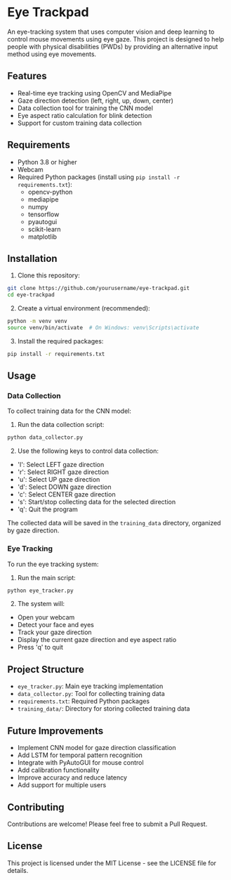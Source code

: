 # Eye Trackpad

An eye-tracking system that uses computer vision and deep learning to control mouse movements using eye gaze. This project is designed to help people with physical disabilities (PWDs) by providing an alternative input method using eye movements.

## Features

- Real-time eye tracking using OpenCV and MediaPipe
- Gaze direction detection (left, right, up, down, center)
- Data collection tool for training the CNN model
- Eye aspect ratio calculation for blink detection
- Support for custom training data collection

## Requirements

- Python 3.8 or higher
- Webcam
- Required Python packages (install using `pip install -r requirements.txt`):
  - opencv-python
  - mediapipe
  - numpy
  - tensorflow
  - pyautogui
  - scikit-learn
  - matplotlib

## Installation

1. Clone this repository:
```bash
git clone https://github.com/yourusername/eye-trackpad.git
cd eye-trackpad
```

2. Create a virtual environment (recommended):
```bash
python -m venv venv
source venv/bin/activate  # On Windows: venv\Scripts\activate
```

3. Install the required packages:
```bash
pip install -r requirements.txt
```

## Usage

### Data Collection

To collect training data for the CNN model:

1. Run the data collection script:
```bash
python data_collector.py
```

2. Use the following keys to control data collection:
- 'l': Select LEFT gaze direction
- 'r': Select RIGHT gaze direction
- 'u': Select UP gaze direction
- 'd': Select DOWN gaze direction
- 'c': Select CENTER gaze direction
- 's': Start/stop collecting data for the selected direction
- 'q': Quit the program

The collected data will be saved in the `training_data` directory, organized by gaze direction.

### Eye Tracking

To run the eye tracking system:

1. Run the main script:
```bash
python eye_tracker.py
```

2. The system will:
- Open your webcam
- Detect your face and eyes
- Track your gaze direction
- Display the current gaze direction and eye aspect ratio
- Press 'q' to quit

## Project Structure

- `eye_tracker.py`: Main eye tracking implementation
- `data_collector.py`: Tool for collecting training data
- `requirements.txt`: Required Python packages
- `training_data/`: Directory for storing collected training data

## Future Improvements

- Implement CNN model for gaze direction classification
- Add LSTM for temporal pattern recognition
- Integrate with PyAutoGUI for mouse control
- Add calibration functionality
- Improve accuracy and reduce latency
- Add support for multiple users

## Contributing

Contributions are welcome! Please feel free to submit a Pull Request.

## License

This project is licensed under the MIT License - see the LICENSE file for details. 